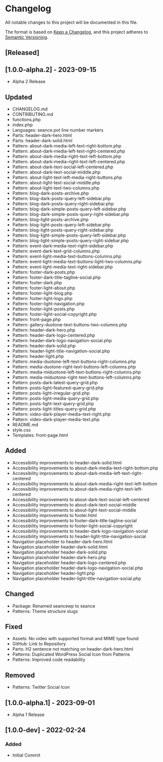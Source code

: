 # Changelog

All notable changes to this project will be documented in this file.

The format is based on [Keep a Changelog](https://keepachangelog.com/en/1.0.0/),
and this project adheres to [Semantic Versioning](https://semver.org/spec/v2.0.0.html).

## [Released]

## [1.0.0-alpha.2] - 2023-09-15

- Alpha 2 Release

## Updated

- CHANGELOG.md
- CONTRIBUTING.md
- functions.php
- index.php
- Languages: seance.pot line number markers
- Parts: header-dark-hero.html
- Parts: header-dark-solid.html
- Pattern: about-dark-media-left-text-right-bottom.php
- Pattern: about-dark-media-left-text-right-centered.php
- Pattern: about-dark-media-right-text-left-bottom.php
- Pattern: about-dark-media-right-text-left-centered.php
- Pattern: about-dark-text-social-left-centered.php
- Pattern: about-dark-text-social-middle.php
- Pattern: about-light-text-left-media-right-buttons.php
- Pattern: about-light-text-social-middle.php
- Pattern: about-light-text-two-columns.php
- Pattern: blog-dark-posts-archive.php
- Pattern: blog-dark-posts-query-left-sidebar.php
- Pattern: blog-dark-posts-query-right-sidebar.php
- Pattern: blog-dark-simple-posts-query-left-sidebar.php
- Pattern: blog-dark-simple-posts-query-right-sidebar.php
- Pattern: blog-light-posts-archive.php
- Pattern: blog-light-posts-query-left-sidebar.php
- Pattern: blog-light-posts-query-right-sidebar.php
- Pattern: blog-light-simple-posts-query-left-sidebar.php
- Pattern: blog-light-simple-posts-query-right-sidebar.php
- Pattern: event-dark-media-text-right-sidebar.php
- Pattern: event-dark-text-grid-columns.php
- Pattern: event-light-media-text-buttons-columns.php
- Pattern: event-light-media-text-buttons-light-two-columns.php
- Pattern: event-light-media-text-right-sidebar.php
- Pattern: footer-dark-posts.php
- Pattern: footer-dark-title-tagline-social.php
- Pattern: footer-dark.php
- Pattern: footer-light-about.php
- Pattern: footer-light-blog.php
- Pattern: footer-light-logo.php
- Pattern: footer-light-navigation.php
- Pattern: footer-light-posts.php
- Pattern: footer-light-social-copyright.php
- Pattern: front-page.php
- Pattern: gallery-duotone-text-buttons-two-columns.php
- Pattern: header-dark-hero.php
- Pattern: header-dark-logo-centered.php
- Pattern: header-dark-logo-navigation-social.php
- Pattern: header-dark-solid.php
- Pattern: header-light-title-navigation-social.php
- Pattern: header-light.php
- Pattern: media-duotone-left-text-buttons-right-columns.php
- Pattern: media-duotone-right-text-buttons-left-columns.php
- Pattern: media-miduotone-left-text-buttons-right-columns.php
- Pattern: media-miduotone-right-text-buttons-left-columns.php
- Pattern: posts-dark-latest-query-grid.php
- Pattern: posts-light-featured-query-grid.php
- Pattern: posts-light-irregular-grid.php
- Pattern: posts-light-media-query-grid.php
- Pattern: posts-light-text-query-grid.php
- Pattern: posts-light-titles-query-grid.php
- Pattern: video-dark-player-media-text-right.php
- Pattern: video-dark-player-media-text.php
- README.md
- style.css
- Templates: front-page.html

## Added

- Accessibility improvements to header-dark-solid.html
- Accessibility improvements to about-dark-media-text-right-bottom.php
- Accessibility improvements to about-dark-media-left-text-right-centered
- Accessibility improvements to about-dark-media-right-text-left-bottom
- Accessibility improvements to about-dark-media-right-text-left-centered
- Accessibility improvements to about-dark-text-social-left-centered
- Accessibility improvements to about-dark-text-social-middle
- Accessibility improvements to about-light-text-social-middle
- Accessibility improvements to footer.html
- Accessibility improvements to footer-dark-title-tagline-social
- Accessibility improvements to footer-light-social-copyright
- Accessibility improvements to header-dark-logo-navigation-social
- Accessibility improvements to header-light-title-navigation-social
- Navigation placeholder to header-dark-hero.html
- Navigation placeholder header-dark-solid.html
- Navigation placeholder header-dark-solid.php
- Navigation placeholder header-dark-hero.php
- Navigation placeholder header-dark-logo-centered.php
- Navigation placeholder header-dark-logo-navigation-social.php
- Navigation placeholder header-light.php
- Navigation placeholder header-light-title-navigation-social.php

## Changed

- Package: Renamed seancewp to seance
- Patterns: Theme structure slugs

## Fixed

- Assets: No video with supported format and MIME type found
- GitHub: Link to Repository
- Parts: H2 sentence not matching on header-dark-hero.html
- Patterns: Duplicated WordPress Social Icon from Patterns
- Patterns: Improved code readability

## Removed

- Patterns: Twitter Social Icon

## [1.0.0-alpha.1] - 2023-09-01

- Alpha 1 Release

## [1.0.0-dev] - 2022-02-24

### Added

- Initial Commit